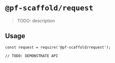 # `@pf-scaffold/request`

> TODO: description

## Usage

```
const request = require('@pf-scaffold/request');

// TODO: DEMONSTRATE API
```

